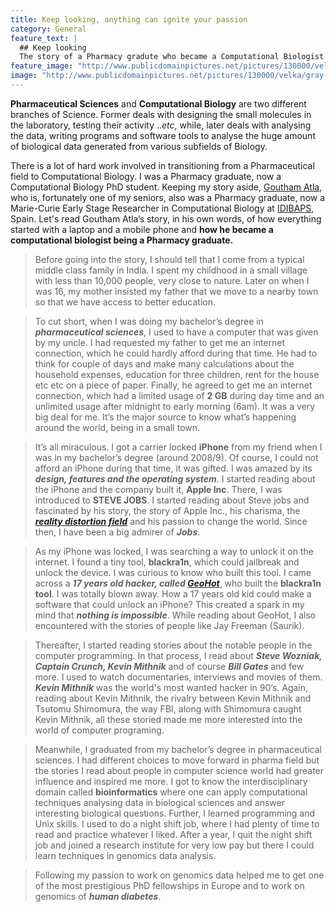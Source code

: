 ```yaml
---
title: Keep looking, anything can ignite your passion
category: General
feature_text: |
  ## Keep looking
  The story of a Pharmacy gradute who became a Computational Biologist
feature_image: "http://www.publicdomainpictures.net/pictures/130000/velka/gray-haze-background.jpg"
image: "http://www.publicdomainpictures.net/pictures/130000/velka/gray-haze-background.jpg"
---
```


**Pharmaceutical Sciences** and **Computational Biology** are two different branches of Science. Former deals with designing the small molecules in the laboratory, testing their activity ..*etc*, while, later deals with analysing the data, writing programs and software tools to analyse the huge amount of biological data generated from various subfields of Biology. 

There is a lot of hard work involved in transitioning from a Pharmaceutical field to Computational Biology. I was a Pharmacy graduate, now a Computational Biology PhD student. Keeping my story aside, [Goutham Atla](https://twitter.com/geek_y), who is, fortunately one of my seniors, also was a Pharmacy graduate, now a Marie-Curie Early Stage Researcher in Computational Biology at [IDIBAPS](http://www.idibaps.org/), Spain. Let's read Goutham Atla’s story, in his own words, of how everything started with a laptop and a mobile phone and **how he became a computational biologist being a Pharmacy graduate.**


> Before going into the story, I should tell that I come from a typical middle class family in India. I spent my childhood in a small village with less than 10,000 people, very close to nature. Later on when I was 16, my mother insisted my father that we move to a nearby town so that we have access to better education.

> To cut short, when I was doing my bachelor’s degree in ***pharmaceutical sciences***, I used to have a computer that was given by my uncle. I had requested my father to get me an internet connection, which he could hardly afford during that time. He had to think for couple of days and make many calculations about the household expenses, education for three children, rent for the house etc etc on a piece of paper. Finally, he agreed to get me an internet connection, which had a limited usage of **2 GB** during day time and an unlimited usage after midnight to early morning (6am). It was a very big deal for me. It’s the major source to know what’s happening around the world, being in a small town.

> It’s all miraculous. I got a carrier locked **iPhone** from my friend when I was in my bachelor’s degree (around 2008/9). Of course, I could not afford an iPhone during that time, it was gifted. I was amazed by its ***design, features and the operating system***. I started reading about the iPhone and the company built it, **Apple Inc**. There, I was introduced to **STEVE JOBS**. I started reading about Steve jobs and fascinated by his story, the story of Apple Inc., his charisma, the [***reality distortion field***](https://en.wikipedia.org/wiki/Reality_distortion_field) and his passion to change the world. Since then, I have been a big admirer of ***Jobs***.

> As my iPhone was locked, I was searching a way to unlock it on the internet. I found a tiny tool, **blackra1n**, which could jailbreak and unlock the device. I was curious to know who built this tool. I came across a ***17 years old hacker, called [GeoHot](https://en.wikipedia.org/wiki/George_Hotz)***, who built the **blackra1n tool**. I was totally blown away. How a 17 years old kid could make a software that could unlock an iPhone? This created a spark in my mind that ***nothing is impossible***. While reading about GeoHot, I also encountered with the stories of people like Jay Freeman (Saurik).

> Thereafter, I started reading stories about the notable people in the computer programming. In that process, I read about ***Steve Wozniak, Captain Crunch, Kevin Mithnik*** and of course ***Bill Gates*** and few more. I used to watch documentaries, interviews and movies of them. ***Kevin Mithnik*** was the world's most wanted hacker in 90’s. Again, reading about Kevin Mithnik, the rivalry between Kevin Mithnik and Tsutomu Shimomura, the way FBI, along with Shimomura caught Kevin Mithnik, all these storied made me more interested into the world of computer programing.

> Meanwhile, I graduated from my bachelor’s degree in pharmaceutical sciences. I had different choices to move forward in pharma field but the stories I read about people in computer science world had greater influence and inspired me more. I got to know the interdisciplinary domain called **bioinformatics** where one can apply computational techniques analysing data in biological sciences and answer interesting biological questions. Further, I learned programming and Unix skills. I used to do a night shift job, where I had plenty of time to read and practice whatever I liked. After a year, I quit the night shift job and joined a research institute for very low pay but there I could learn techniques in genomics data analysis.

> Following my passion to work on genomics data helped me to get one of the most prestigious PhD fellowships in Europe and to work on genomics of ***human diabetes***.


